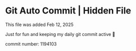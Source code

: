 # Git Auto Commit | Hidden File

This file was added Feb 12, 2025

Just for fun and keeping my daily git commit active 🤪

commit number: 1194103
